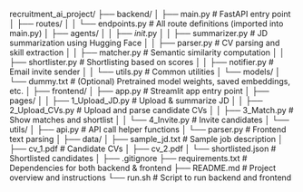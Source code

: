 recruitment_ai_project/
├── backend/
│   ├── main.py                        # FastAPI entry point
│   ├── routes/
│   │   └── endpoints.py               # All route definitions (imported into main.py)
│   ├── agents/
│   │   ├── _init_.py
│   │   ├── summarizer.py             # JD summarization using Hugging Face
│   │   ├── parser.py                 # CV parsing and skill extraction
│   │   ├── matcher.py                # Semantic similarity computation
│   │   ├── shortlister.py            # Shortlisting based on scores
│   │   ├── notifier.py               # Email invite sender
│   │   └── utils.py                  # Common utilities
│   └── models/
│       └── dummy.txt                 # (Optional) Pretrained model weights, saved embeddings, etc.
│
├── frontend/
│   ├── app.py                        # Streamlit app entry point
│   ├── pages/
│   │   ├── 1_Upload_JD.py            # Upload & summarize JD
│   │   ├── 2_Upload_CVs.py           # Upload and parse candidate CVs
│   │   ├── 3_Match.py                # Show matches and shortlist
│   │   └── 4_Invite.py               # Invite candidates
│   └── utils/
│       ├── api.py                    # API call helper functions
│       └── parser.py                 # Frontend text parsing
│
├── data/
│   ├── sample_jd.txt                 # Sample job description
│   ├── cv_1.pdf                      # Candidate CVs
│   ├── cv_2.pdf
│   └── shortlisted.json              # Shortlisted candidates
│
├── .gitignore
├── requirements.txt                 # Dependencies for both backend & frontend
├── README.md                        # Project overview and instructions
└── run.sh                           # Script to run backend and frontend
